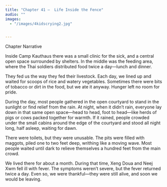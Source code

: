 ```yaml
---
title: "Chapter 41 —  Life Inside the Fence"
audio: ""
images:
  - "/images/4kidscrying2.jpg"


---
```


Chapter Narrative

Inside Camp Kauthaus there was a small clinic for the sick, and a central open space surrounded by shelters. In the middle was the feeding area, where the Thai soldiers distributed food twice a day—lunch and dinner.

They fed us the way they fed their livestock. Each day, we lined up and waited for scoops of rice and watery vegetables. Sometimes there were bits of tobacco or dirt in the food, but we ate it anyway. Hunger left no room for pride.

During the day, most people gathered in the open courtyard to stand in the sunlight or find relief from the rain. At night, when it didn’t rain, everyone lay down in that same open space—head to head, foot to head—like herds of pigs or cows packed together for warmth. If it rained, people crowded under the small cabins around the edge of the courtyard and stood all night long, half asleep, waiting for dawn.

There were toilets, but they were unusable. The pits were filled with maggots, piled one to two feet deep, writhing like a moving wave. Most people waited until dark to relieve themselves a hundred feet from the main crowd.

We lived there for about a month. During that time, Xeng Doua and Neej Xwm fell ill with fever. The symptoms weren’t severe, but the fever returned twice a day. Even so, we were thankful—they were still alive, and soon we would be leaving.